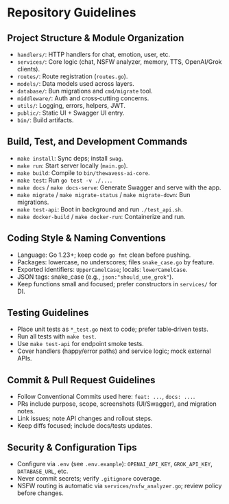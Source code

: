 # Repository Guidelines

## Project Structure & Module Organization
- `handlers/`: HTTP handlers for chat, emotion, user, etc.
- `services/`: Core logic (chat, NSFW analyzer, memory, TTS, OpenAI/Grok clients).
- `routes/`: Route registration (`routes.go`).
- `models/`: Data models used across layers.
- `database/`: Bun migrations and `cmd/migrate` tool.
- `middleware/`: Auth and cross‑cutting concerns.
- `utils/`: Logging, errors, helpers, JWT.
- `public/`: Static UI + Swagger UI entry.
- `bin/`: Build artifacts.

## Build, Test, and Development Commands
- `make install`: Sync deps; install `swag`.
- `make run`: Start server locally (`main.go`).
- `make build`: Compile to `bin/thewavess-ai-core`.
- `make test`: Run `go test -v ./...`.
- `make docs` / `make docs-serve`: Generate Swagger and serve with the app.
- `make migrate` / `make migrate-status` / `make migrate-down`: Bun migrations.
- `make test-api`: Boot in background and run `./test_api.sh`.
- `make docker-build` / `make docker-run`: Containerize and run.

## Coding Style & Naming Conventions
- Language: Go 1.23+; keep code `go fmt` clean before pushing.
- Packages: lowercase, no underscores; files `snake_case.go` by feature.
- Exported identifiers: `UpperCamelCase`; locals: `lowerCamelCase`.
- JSON tags: snake_case (e.g., `json:"should_use_grok"`).
- Keep functions small and focused; prefer constructors in `services/` for DI.

## Testing Guidelines
- Place unit tests as `*_test.go` next to code; prefer table‑driven tests.
- Run all tests with `make test`.
- Use `make test-api` for endpoint smoke tests.
- Cover handlers (happy/error paths) and service logic; mock external APIs.

## Commit & Pull Request Guidelines
- Follow Conventional Commits used here: `feat: ...`, `docs: ...`.
- PRs include purpose, scope, screenshots (UI/Swagger), and migration notes.
- Link issues; note API changes and rollout steps.
- Keep diffs focused; include docs/tests updates.

## Security & Configuration Tips
- Configure via `.env` (see `.env.example`): `OPENAI_API_KEY`, `GROK_API_KEY`, `DATABASE_URL`, etc.
- Never commit secrets; verify `.gitignore` coverage.
- NSFW routing is automatic via `services/nsfw_analyzer.go`; review policy before changes.
